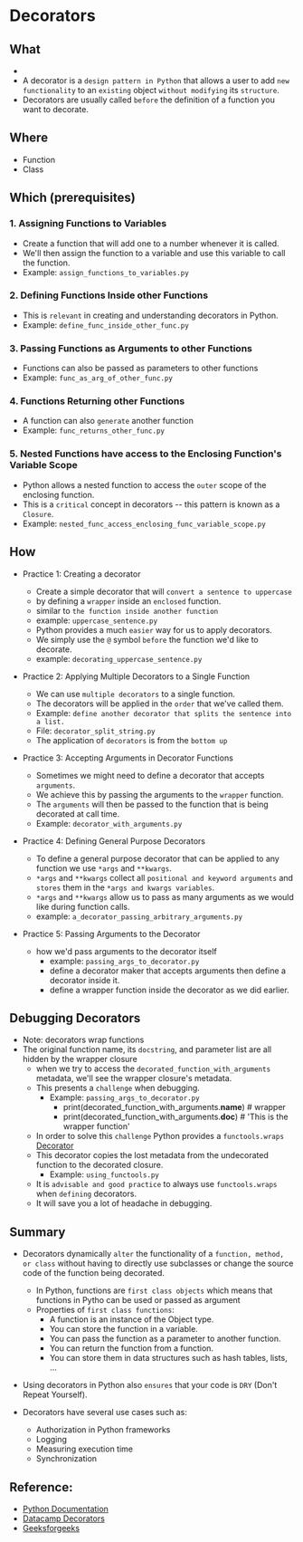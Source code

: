 # Decorators

## What
- 
- A decorator is a `design pattern in Python` that allows a user to add `new functionality` to an `existing` object `without modifying` its `structure`.
- Decorators are usually called `before` the definition of a function you want to decorate.

## Where
- Function
- Class

## Which (prerequisites)

### 1. Assigning Functions to Variables
- Create a function that will add one to a number whenever it is called. 
- We'll then assign the function to a variable and use this variable to call the function.
- Example: `assign_functions_to_variables.py`

### 2. Defining Functions Inside other Functions
- This is `relevant` in creating and understanding decorators in Python.
- Example: `define_func_inside_other_func.py`

### 3. Passing Functions as Arguments to other Functions
- Functions can also be passed as parameters to other functions
- Example: `func_as_arg_of_other_func.py`

### 4. Functions Returning other Functions
- A function can also `generate` another function
- Example: `func_returns_other_func.py`

### 5. Nested Functions have access to the Enclosing Function's Variable Scope
- Python allows a nested function to access the `outer` scope of the enclosing function. 
- This is a `critical` concept in decorators -- this pattern is known as a `Closure`.
- Example: `nested_func_access_enclosing_func_variable_scope.py`

## How
- Practice 1: Creating a decorator
    - Create a simple decorator that will `convert a sentence to uppercase` 
    - by defining a `wrapper` inside an `enclosed` function.
    - similar to `the function inside another function`
    - example: `uppercase_sentence.py`
    - Python provides a much `easier` way for us to apply decorators.
    - We simply use the `@` symbol `before` the function we'd like to decorate. 
    - example: `decorating_uppercase_sentence.py`

- Practice 2: Applying Multiple Decorators to a Single Function
    - We can use `multiple decorators` to a single function.
    - The decorators will be applied in the `order` that we've called them.
    - Example: `define another decorator that splits the sentence into a list.`
    - File: `decorator_split_string.py`
    - The application of `decorators` is from the `bottom up`

- Practice 3: Accepting Arguments in Decorator Functions
    - Sometimes we might need to define a decorator that accepts `arguments`.
    - We achieve this by passing the arguments to the `wrapper` function. 
    - The `arguments` will then be passed to the function that is being decorated at call time.
    - Example: `decorator_with_arguments.py`

- Practice 4: Defining General Purpose Decorators
    - To define a general purpose decorator that can be applied to any function we use `*args` and `**kwargs`.
    - `*args` and `**kwargs` collect all `positional and keyword arguments` and `stores` them in the `*args and kwargs variables`.
    - `*args` and `**kwargs` allow us to pass as many arguments as we would like during function calls.
    - example: `a_decorator_passing_arbitrary_arguments.py`

- Practice 5: Passing Arguments to the Decorator
    - how we'd pass arguments to the decorator itself
        - example: `passing_args_to_decorator.py`
        - define a decorator maker that accepts arguments then define a decorator inside it.
        - define a wrapper function inside the decorator as we did earlier.

## Debugging Decorators
- Note: decorators wrap functions
- The original function name, its `docstring`, and parameter list are all hidden by the wrapper closure
    - when we try to access the `decorated_function_with_arguments` metadata, we'll see the wrapper closure's metadata.
    - This presents a `challenge` when debugging.
        - Example: `passing_args_to_decorator.py`
            - print(decorated_function_with_arguments.__name__) # wrapper
            - print(decorated_function_with_arguments.__doc__) # 'This is the wrapper function'
    - In order to solve this `challenge` Python provides a `functools.wraps` [Decorator](https://docs.python.org/3/library/functools.html#functools.wraps)
    - This decorator copies the lost metadata from the undecorated function to the decorated closure.
        - Example: `using_functools.py`
    - It is `advisable and good practice` to always use `functools.wraps` when `defining` decorators. 
    - It will save you a lot of headache in debugging.


## Summary
- Decorators dynamically `alter` the functionality of a `function, method, or class` without having to directly use subclasses or change the source code of the function being decorated.
    - In Python, functions are `first class objects` which means that functions in Pytho can be used or passed as argument
    - Properties of `first class functions`:
        - A function is an instance of the Object type.
        - You can store the function in a variable.
        - You can pass the function as a parameter to another function.
        - You can return the function from a function.
        - You can store them in data structures such as hash tables, lists, …

- Using decorators in Python also `ensures` that your code is `DRY` (Don't Repeat Yourself).

- Decorators have several use cases such as:
    - Authorization in Python frameworks
    - Logging
    - Measuring execution time
    - Synchronization

## Reference: 
- [Python Documentation](https://docs.python.org/3/library/functools.html#functools.wraps)
- [Datacamp Decorators](https://www.datacamp.com/tutorial/decorators-python)
- [Geeksforgeeks](https://www.geeksforgeeks.org/decorators-in-python/)
